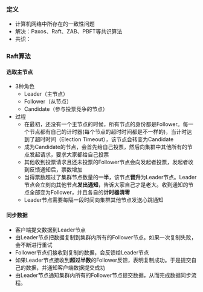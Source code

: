 ### 定义
- 计算机网络中所存在的一致性问题
- 解决：Paxos、Raft、ZAB、PBFT等共识算法
- 共识：

### Raft算法
#### 选取主节点
- 3种角色
  - Leader（主节点）
  - Follower（从节点）
  - Candidate（参与投票竞争的节点）
- 过程
  - 在最初，还没有一个主节点的时候，所有节点的身份都是Follower。每一个节点都有自己的计时器(每个节点的超时时间都是不一样的)，当计时达到了超时时间（Election Timeout），该节点会转变为Candidate
  - 成为Candidate的节点，会首先给自己投票，然后向集群中其他所有的节点发起请求，要求大家都给自己投票
  - 其他收到投票请求且还未投票的Follower节点会向发起者投票，发起者收到反馈通知后，票数增加
  - 当得票数超过了集群节点数量的**一半**，该节点**晋升**为Leader节点。Leader节点会立刻向其他节点**发出通知**，告诉大家自己才是老大。收到通知的节点全部变为Follower，并且各自的**计时器清零**
  - Leader节点需要每隔一段时间向集群其他节点发送心跳通知
#### 同步数据
- 客户端提交数据到Leader节点
- 由Leader节点把数据复制到集群内所有的Follower节点。如果一次复制失败，会不断进行重试
- Follower节点们接收到复制的数据，会反馈给Leader节点
- 如果Leader节点接收到**超过半数**的Follower反馈，表明复制成功。于是提交自己的数据，并通知客户端数据提交成功
- 由Leader节点通知集群内所有的Follower节点提交数据，从而完成数据同步流程。
